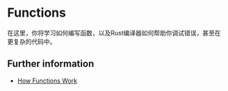 # Functions

在这里，你将学习如何编写函数，以及Rust编译器如何帮助你调试错误，甚至在更复杂的代码中。

## Further information

- [How Functions Work](https://www.rustwiki.org.cn/zh-CN/book/ch03-03-how-functions-work.html)
